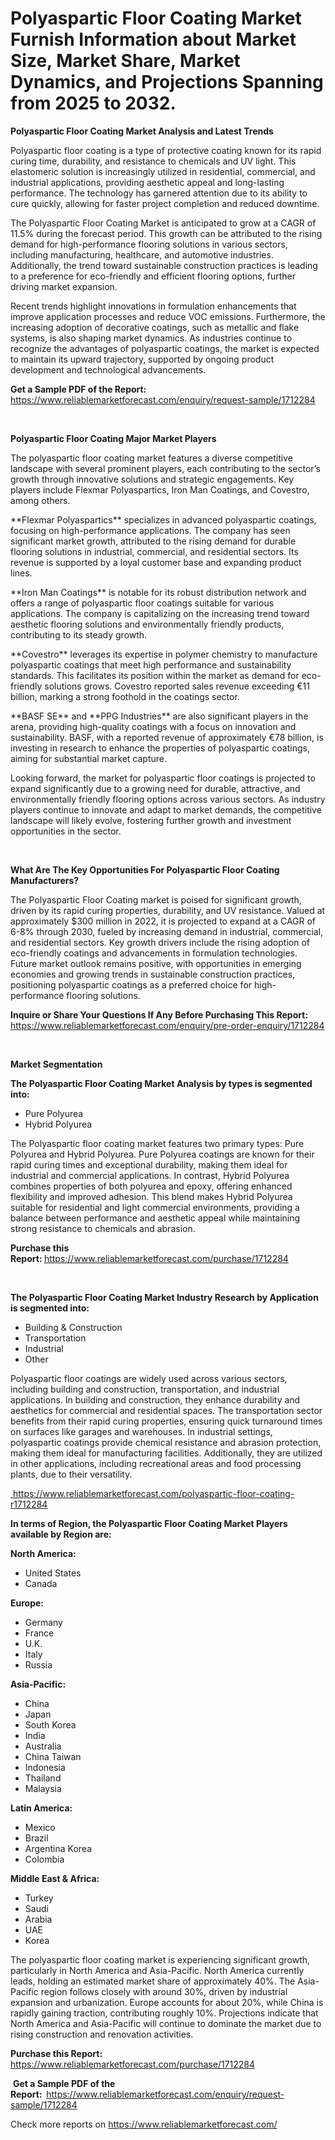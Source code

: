 <p><h1>Polyaspartic Floor Coating Market Furnish Information about Market Size, Market Share, Market Dynamics, and Projections Spanning from 2025 to 2032.</h1></p><p><strong>Polyaspartic Floor Coating Market Analysis and Latest Trends</strong></p>
<p><p>Polyaspartic floor coating is a type of protective coating known for its rapid curing time, durability, and resistance to chemicals and UV light. This elastomeric solution is increasingly utilized in residential, commercial, and industrial applications, providing aesthetic appeal and long-lasting performance. The technology has garnered attention due to its ability to cure quickly, allowing for faster project completion and reduced downtime.</p><p>The Polyaspartic Floor Coating Market is anticipated to grow at a CAGR of 11.5% during the forecast period. This growth can be attributed to the rising demand for high-performance flooring solutions in various sectors, including manufacturing, healthcare, and automotive industries. Additionally, the trend toward sustainable construction practices is leading to a preference for eco-friendly and efficient flooring options, further driving market expansion.</p><p>Recent trends highlight innovations in formulation enhancements that improve application processes and reduce VOC emissions. Furthermore, the increasing adoption of decorative coatings, such as metallic and flake systems, is also shaping market dynamics. As industries continue to recognize the advantages of polyaspartic coatings, the market is expected to maintain its upward trajectory, supported by ongoing product development and technological advancements.</p></p>
<p><strong>Get a Sample PDF of the Report:&nbsp;</strong> <a href="https://www.reliablemarketforecast.com/enquiry/request-sample/1712284?utm_campaign=1105&utm_medium=2&utm_source=Github&utm_content=ia&utm_term=11012025&utm_id=polyaspartic-floor-coating">https://www.reliablemarketforecast.com/enquiry/request-sample/1712284</a></p>
<p>&nbsp;</p>
<p><strong>Polyaspartic Floor Coating Major Market Players</strong></p>
<p><p>The polyaspartic floor coating market features a diverse competitive landscape with several prominent players, each contributing to the sector’s growth through innovative solutions and strategic engagements. Key players include Flexmar Polyaspartics, Iron Man Coatings, and Covestro, among others.</p><p>**Flexmar Polyaspartics** specializes in advanced polyaspartic coatings, focusing on high-performance applications. The company has seen significant market growth, attributed to the rising demand for durable flooring solutions in industrial, commercial, and residential sectors. Its revenue is supported by a loyal customer base and expanding product lines.</p><p>**Iron Man Coatings** is notable for its robust distribution network and offers a range of polyaspartic floor coatings suitable for various applications. The company is capitalizing on the increasing trend toward aesthetic flooring solutions and environmentally friendly products, contributing to its steady growth. </p><p>**Covestro** leverages its expertise in polymer chemistry to manufacture polyaspartic coatings that meet high performance and sustainability standards. This facilitates its position within the market as demand for eco-friendly solutions grows. Covestro reported sales revenue exceeding €11 billion, marking a strong foothold in the coatings sector.</p><p>**BASF SE** and **PPG Industries** are also significant players in the arena, providing high-quality coatings with a focus on innovation and sustainability. BASF, with a reported revenue of approximately €78 billion, is investing in research to enhance the properties of polyaspartic coatings, aiming for substantial market capture.</p><p>Looking forward, the market for polyaspartic floor coatings is projected to expand significantly due to a growing need for durable, attractive, and environmentally friendly flooring options across various sectors. As industry players continue to innovate and adapt to market demands, the competitive landscape will likely evolve, fostering further growth and investment opportunities in the sector.</p></p>
<p>&nbsp;</p>
<p><strong>What Are The Key Opportunities For Polyaspartic Floor Coating Manufacturers?</strong></p>
<p><p>The Polyaspartic Floor Coating market is poised for significant growth, driven by its rapid curing properties, durability, and UV resistance. Valued at approximately $300 million in 2022, it is projected to expand at a CAGR of 6-8% through 2030, fueled by increasing demand in industrial, commercial, and residential sectors. Key growth drivers include the rising adoption of eco-friendly coatings and advancements in formulation technologies. Future market outlook remains positive, with opportunities in emerging economies and growing trends in sustainable construction practices, positioning polyaspartic coatings as a preferred choice for high-performance flooring solutions.</p></p>
<p><strong>Inquire or Share Your Questions If Any Before Purchasing This Report:</strong> <a href="https://www.reliablemarketforecast.com/enquiry/pre-order-enquiry/1712284?utm_campaign=1105&utm_medium=2&utm_source=Github&utm_content=ia&utm_term=11012025&utm_id=polyaspartic-floor-coating">https://www.reliablemarketforecast.com/enquiry/pre-order-enquiry/1712284</a></p>
<p>&nbsp;</p>
<p><strong>Market Segmentation</strong></p>
<p><strong>The Polyaspartic Floor Coating Market Analysis by types is segmented into:</strong></p>
<p><ul><li>Pure Polyurea</li><li>Hybrid Polyurea</li></ul></p>
<p><p>The Polyaspartic floor coating market features two primary types: Pure Polyurea and Hybrid Polyurea. Pure Polyurea coatings are known for their rapid curing times and exceptional durability, making them ideal for industrial and commercial applications. In contrast, Hybrid Polyurea combines properties of both polyurea and epoxy, offering enhanced flexibility and improved adhesion. This blend makes Hybrid Polyurea suitable for residential and light commercial environments, providing a balance between performance and aesthetic appeal while maintaining strong resistance to chemicals and abrasion.</p></p>
<p><strong>Purchase this Report:&nbsp;</strong><a href="https://www.reliablemarketforecast.com/purchase/1712284?utm_campaign=1105&utm_medium=2&utm_source=Github&utm_content=ia&utm_term=11012025&utm_id=polyaspartic-floor-coating">https://www.reliablemarketforecast.com/purchase/1712284</a></p>
<p>&nbsp;</p>
<p><strong>The Polyaspartic Floor Coating Market Industry Research by Application is segmented into:</strong></p>
<p><ul><li>Building & Construction</li><li>Transportation</li><li>Industrial</li><li>Other</li></ul></p>
<p><p>Polyaspartic floor coatings are widely used across various sectors, including building and construction, transportation, and industrial applications. In building and construction, they enhance durability and aesthetics for commercial and residential spaces. The transportation sector benefits from their rapid curing properties, ensuring quick turnaround times on surfaces like garages and warehouses. In industrial settings, polyaspartic coatings provide chemical resistance and abrasion protection, making them ideal for manufacturing facilities. Additionally, they are utilized in other applications, including recreational areas and food processing plants, due to their versatility.</p></p>
<p><a href="https://www.reliablemarketforecast.com/polyaspartic-floor-coating-r1712284?utm_campaign=1105&utm_medium=2&utm_source=Github&utm_content=ia&utm_term=11012025&utm_id=polyaspartic-floor-coating">&nbsp;https://www.reliablemarketforecast.com/polyaspartic-floor-coating-r1712284</a></p>
<p><strong>In terms of Region, the Polyaspartic Floor Coating Market Players available by Region are:</strong></p>
<p>
    <p> <strong> North America: </strong>
        <ul>
            <li>United States</li>
            <li>Canada</li>
        </ul>
        </p> 
    <p> <strong> Europe: </strong>
        <ul>
            <li>Germany</li>
            <li>France</li>
            <li>U.K.</li>
            <li>Italy</li>
            <li>Russia</li>
        </ul>
        </p> 
    <p> <strong> Asia-Pacific: </strong>
        <ul>
            <li>China</li>
            <li>Japan</li>
            <li>South Korea</li>
            <li>India</li>
            <li>Australia</li>
            <li>China Taiwan</li>
            <li>Indonesia</li>
            <li>Thailand</li>
            <li>Malaysia</li>
        </ul>
        </p> 
    <p> <strong> Latin America: </strong>
        <ul>
            <li>Mexico</li>
            <li>Brazil</li>
            <li>Argentina Korea</li>
            <li>Colombia</li>
        </ul>
        </p> 
    <p> <strong> Middle East & Africa: </strong>
        <ul>
            <li>Turkey</li>
            <li>Saudi</li>
            <li>Arabia</li>
            <li>UAE</li>
            <li>Korea</li>
        </ul>
    </p>
    </p>
<p><p>The polyaspartic floor coating market is experiencing significant growth, particularly in North America and Asia-Pacific. North America currently leads, holding an estimated market share of approximately 40%. The Asia-Pacific region follows closely with around 30%, driven by industrial expansion and urbanization. Europe accounts for about 20%, while China is rapidly gaining traction, contributing roughly 10%. Projections indicate that North America and Asia-Pacific will continue to dominate the market due to rising construction and renovation activities.</p></p>
<p><strong>Purchase this Report: </strong><a href="https://www.reliablemarketforecast.com/purchase/1712284?utm_campaign=1105&utm_medium=2&utm_source=Github&utm_content=ia&utm_term=11012025&utm_id=polyaspartic-floor-coating">https://www.reliablemarketforecast.com/purchase/1712284</a></p>
<p>&nbsp;<strong>Get a Sample PDF of the Report:&nbsp;&nbsp;</strong><a href="https://www.reliablemarketforecast.com/enquiry/request-sample/1712284?utm_campaign=1105&utm_medium=2&utm_source=Github&utm_content=ia&utm_term=11012025&utm_id=polyaspartic-floor-coating">https://www.reliablemarketforecast.com/enquiry/request-sample/1712284</a></p>
<p><strong></strong></p>
<p>Check more reports on <a href="https://www.reliablemarketforecast.com/?utm_campaign=1105&utm_medium=2&utm_source=Github&utm_content=ia&utm_term=11012025&utm_id=polyaspartic-floor-coating">https://www.reliablemarketforecast.com/</a></p>